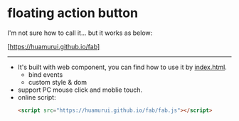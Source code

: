 # floating action button


I'm not sure how to call it... but it works as below:  

[https://huamurui.github.io/fab]

---

- It's built with web component, you can find how to use it by [index.html](./index.html).
  - bind events
  - custom style & dom
- support PC mouse click and moblie touch.  
- online script:  
    ```html
    <script src="https://huamurui.github.io/fab/fab.js"></script>
    ```

